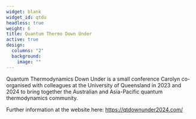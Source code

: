 ```yaml
---
widget: blank
widget_id: qtdu
headless: true
weight: 6
title: Quantum Thermo Down Under
active: true
design:
  columns: "2"
  background:
    image: ""
---
```

Quantum Thermodynamics Down Under is a small conference Carolyn co-organised with colleagues at the University of Queensland in 2023 and 2024 to bring together the Australian and Asia-Pacific quantum thermodynamics community.

Further information at the website here: [](https://qtdownunder2024.com)<https://qtdownunder2024.com/>
